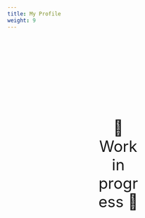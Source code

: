 ```yaml
---
title: My Profile
weight: 9
---
```

<div style="text-align: center; font-size:2.5em;margin: 200px;">🚧 Work in progress 🚧</div>